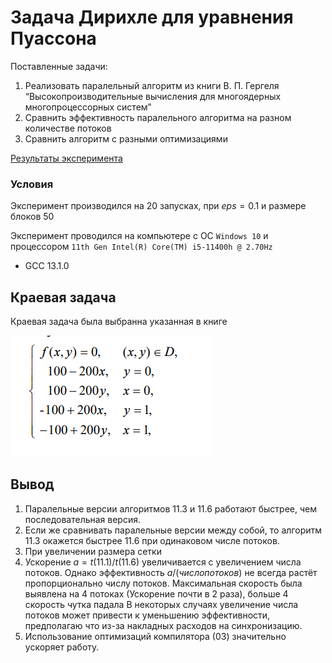 # Задача Дирихле для уравнения Пуассона

Поставленные задачи:

1. Реализовать паралельный алгоритм из книги В. П. Гергеля “Высокопроизводительные вычисления для многоядерных многопроцессорных систем”
2. Сравнить эффективность паралельного алгоритма на разном количестве потоков
3. Сравнить алгоритм с разными оптимизациями

[Результаты эксперимента](https://docs.google.com/spreadsheets/d/1N_TzEgzhA027rAAaFgmzLRgWxxU5YP4MSdoCUkXMoOg/edit#gid=0) 

### Условия
Эксперимент производился на 20 запусках, при $`eps = 0.1`$ и размере блоков $`50`$

Эксперимент проводился на компьютере с ОС ``Windows 10`` и процессором ``11th Gen Intel(R) Core(TM) i5-11400h @ 2.70Hz``

- GCC 13.1.0

## Краевая задача 

Краевая задача была выбранна указанная в книге

![](func.png)

## Вывод

1. Паралельные версии алгоритмов 11.3 и 11.6 работают быстрее, чем последовательная версия.
2. Если же сравнивать паралельные версии между собой, то алгоритм 11.3 окажется быстрее 11.6 при одинаковом числе потоков.
3. При увеличении размера сетки 
4. Ускорение $`a = t(11.1)/t(11.6)`$ увеличивается с увеличением числа потоков. 
Однако эффективность $`a/(число потоков)`$ не всегда растёт пропорционально числу потоков.
Максимальная скорость была выявлена на 4 потоках (Ускорение почти в 2 раза), больше 4 скорость чутка падала
В некоторых случаях увеличение числа потоков может привести к уменьшению эффективности, предполагаю что из-за накладных расходов на 
синхронизацию.
4. Использование оптимизаций компилятора (03) значительно ускоряет работу.
